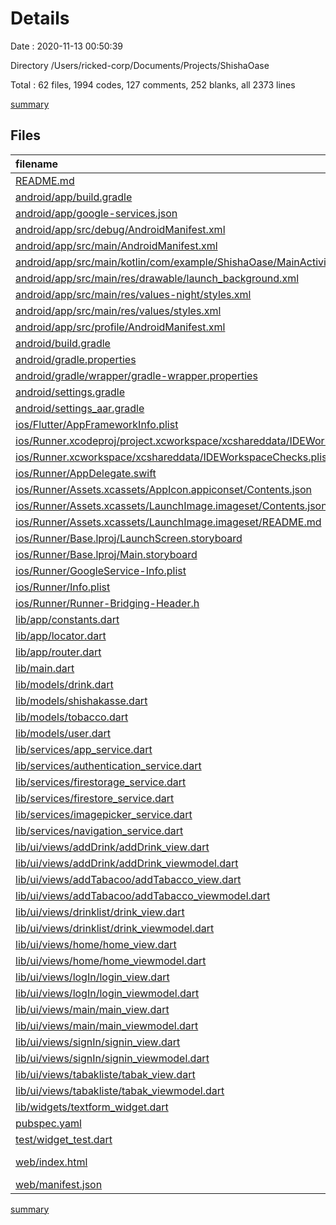 # Details

Date : 2020-11-13 00:50:39

Directory /Users/ricked-corp/Documents/Projects/ShishaOase

Total : 62 files,  1994 codes, 127 comments, 252 blanks, all 2373 lines

[summary](results.md)

## Files
| filename | language | code | comment | blank | total |
| :--- | :--- | ---: | ---: | ---: | ---: |
| [README.md](/README.md) | Markdown | 10 | 0 | 7 | 17 |
| [android/app/build.gradle](/android/app/build.gradle) | Groovy | 51 | 3 | 14 | 68 |
| [android/app/google-services.json](/android/app/google-services.json) | JSON | 40 | 0 | 0 | 40 |
| [android/app/src/debug/AndroidManifest.xml](/android/app/src/debug/AndroidManifest.xml) | XML | 4 | 3 | 1 | 8 |
| [android/app/src/main/AndroidManifest.xml](/android/app/src/main/AndroidManifest.xml) | XML | 32 | 11 | 2 | 45 |
| [android/app/src/main/kotlin/com/example/ShishaOase/MainActivity.kt](/android/app/src/main/kotlin/com/example/ShishaOase/MainActivity.kt) | kotlin | 4 | 0 | 3 | 7 |
| [android/app/src/main/res/drawable/launch_background.xml](/android/app/src/main/res/drawable/launch_background.xml) | XML | 4 | 7 | 2 | 13 |
| [android/app/src/main/res/values-night/styles.xml](/android/app/src/main/res/values-night/styles.xml) | XML | 9 | 9 | 1 | 19 |
| [android/app/src/main/res/values/styles.xml](/android/app/src/main/res/values/styles.xml) | XML | 9 | 9 | 1 | 19 |
| [android/app/src/profile/AndroidManifest.xml](/android/app/src/profile/AndroidManifest.xml) | XML | 4 | 3 | 1 | 8 |
| [android/build.gradle](/android/build.gradle) | Groovy | 28 | 0 | 5 | 33 |
| [android/gradle.properties](/android/gradle.properties) | Properties | 4 | 0 | 1 | 5 |
| [android/gradle/wrapper/gradle-wrapper.properties](/android/gradle/wrapper/gradle-wrapper.properties) | Properties | 5 | 1 | 1 | 7 |
| [android/settings.gradle](/android/settings.gradle) | Groovy | 8 | 0 | 4 | 12 |
| [android/settings_aar.gradle](/android/settings_aar.gradle) | Groovy | 1 | 0 | 1 | 2 |
| [ios/Flutter/AppFrameworkInfo.plist](/ios/Flutter/AppFrameworkInfo.plist) | XML | 26 | 0 | 1 | 27 |
| [ios/Runner.xcodeproj/project.xcworkspace/xcshareddata/IDEWorkspaceChecks.plist](/ios/Runner.xcodeproj/project.xcworkspace/xcshareddata/IDEWorkspaceChecks.plist) | XML | 8 | 0 | 1 | 9 |
| [ios/Runner.xcworkspace/xcshareddata/IDEWorkspaceChecks.plist](/ios/Runner.xcworkspace/xcshareddata/IDEWorkspaceChecks.plist) | XML | 8 | 0 | 1 | 9 |
| [ios/Runner/AppDelegate.swift](/ios/Runner/AppDelegate.swift) | Swift | 12 | 0 | 2 | 14 |
| [ios/Runner/Assets.xcassets/AppIcon.appiconset/Contents.json](/ios/Runner/Assets.xcassets/AppIcon.appiconset/Contents.json) | JSON | 122 | 0 | 1 | 123 |
| [ios/Runner/Assets.xcassets/LaunchImage.imageset/Contents.json](/ios/Runner/Assets.xcassets/LaunchImage.imageset/Contents.json) | JSON | 23 | 0 | 1 | 24 |
| [ios/Runner/Assets.xcassets/LaunchImage.imageset/README.md](/ios/Runner/Assets.xcassets/LaunchImage.imageset/README.md) | Markdown | 3 | 0 | 2 | 5 |
| [ios/Runner/Base.lproj/LaunchScreen.storyboard](/ios/Runner/Base.lproj/LaunchScreen.storyboard) | XML | 36 | 1 | 1 | 38 |
| [ios/Runner/Base.lproj/Main.storyboard](/ios/Runner/Base.lproj/Main.storyboard) | XML | 25 | 1 | 1 | 27 |
| [ios/Runner/GoogleService-Info.plist](/ios/Runner/GoogleService-Info.plist) | XML | 36 | 0 | 0 | 36 |
| [ios/Runner/Info.plist](/ios/Runner/Info.plist) | XML | 47 | 0 | 1 | 48 |
| [ios/Runner/Runner-Bridging-Header.h](/ios/Runner/Runner-Bridging-Header.h) | C++ | 1 | 0 | 1 | 2 |
| [lib/app/constants.dart](/lib/app/constants.dart) | Dart | 6 | 1 | 2 | 9 |
| [lib/app/locator.dart](/lib/app/locator.dart) | Dart | 28 | 0 | 4 | 32 |
| [lib/app/router.dart](/lib/app/router.dart) | Dart | 50 | 0 | 4 | 54 |
| [lib/main.dart](/lib/main.dart) | Dart | 49 | 0 | 4 | 53 |
| [lib/models/drink.dart](/lib/models/drink.dart) | Dart | 16 | 0 | 4 | 20 |
| [lib/models/shishakasse.dart](/lib/models/shishakasse.dart) | Dart | 7 | 0 | 4 | 11 |
| [lib/models/tobacco.dart](/lib/models/tobacco.dart) | Dart | 19 | 0 | 4 | 23 |
| [lib/models/user.dart](/lib/models/user.dart) | Dart | 13 | 0 | 4 | 17 |
| [lib/services/app_service.dart](/lib/services/app_service.dart) | Dart | 63 | 0 | 16 | 79 |
| [lib/services/authentication_service.dart](/lib/services/authentication_service.dart) | Dart | 47 | 0 | 7 | 54 |
| [lib/services/firestorage_service.dart](/lib/services/firestorage_service.dart) | Dart | 17 | 0 | 5 | 22 |
| [lib/services/firestore_service.dart](/lib/services/firestore_service.dart) | Dart | 86 | 0 | 12 | 98 |
| [lib/services/imagepicker_service.dart](/lib/services/imagepicker_service.dart) | Dart | 11 | 0 | 2 | 13 |
| [lib/services/navigation_service.dart](/lib/services/navigation_service.dart) | Dart | 17 | 0 | 5 | 22 |
| [lib/ui/views/addDrink/addDrink_view.dart](/lib/ui/views/addDrink/addDrink_view.dart) | Dart | 70 | 0 | 3 | 73 |
| [lib/ui/views/addDrink/addDrink_viewmodel.dart](/lib/ui/views/addDrink/addDrink_viewmodel.dart) | Dart | 32 | 0 | 9 | 41 |
| [lib/ui/views/addTabacoo/addTabacco_view.dart](/lib/ui/views/addTabacoo/addTabacco_view.dart) | Dart | 70 | 0 | 3 | 73 |
| [lib/ui/views/addTabacoo/addTabacco_viewmodel.dart](/lib/ui/views/addTabacoo/addTabacco_viewmodel.dart) | Dart | 32 | 0 | 9 | 41 |
| [lib/ui/views/drinklist/drink_view.dart](/lib/ui/views/drinklist/drink_view.dart) | Dart | 102 | 1 | 5 | 108 |
| [lib/ui/views/drinklist/drink_viewmodel.dart](/lib/ui/views/drinklist/drink_viewmodel.dart) | Dart | 41 | 0 | 8 | 49 |
| [lib/ui/views/home/home_view.dart](/lib/ui/views/home/home_view.dart) | Dart | 33 | 3 | 4 | 40 |
| [lib/ui/views/home/home_viewmodel.dart](/lib/ui/views/home/home_viewmodel.dart) | Dart | 31 | 13 | 10 | 54 |
| [lib/ui/views/logIn/login_view.dart](/lib/ui/views/logIn/login_view.dart) | Dart | 76 | 0 | 3 | 79 |
| [lib/ui/views/logIn/login_viewmodel.dart](/lib/ui/views/logIn/login_viewmodel.dart) | Dart | 30 | 0 | 6 | 36 |
| [lib/ui/views/main/main_view.dart](/lib/ui/views/main/main_view.dart) | Dart | 71 | 0 | 3 | 74 |
| [lib/ui/views/main/main_viewmodel.dart](/lib/ui/views/main/main_viewmodel.dart) | Dart | 14 | 0 | 3 | 17 |
| [lib/ui/views/signIn/signin_view.dart](/lib/ui/views/signIn/signin_view.dart) | Dart | 97 | 0 | 3 | 100 |
| [lib/ui/views/signIn/signin_viewmodel.dart](/lib/ui/views/signIn/signin_viewmodel.dart) | Dart | 52 | 0 | 6 | 58 |
| [lib/ui/views/tabakliste/tabak_view.dart](/lib/ui/views/tabakliste/tabak_view.dart) | Dart | 102 | 1 | 4 | 107 |
| [lib/ui/views/tabakliste/tabak_viewmodel.dart](/lib/ui/views/tabakliste/tabak_viewmodel.dart) | Dart | 41 | 0 | 8 | 49 |
| [lib/widgets/textform_widget.dart](/lib/widgets/textform_widget.dart) | Dart | 18 | 0 | 2 | 20 |
| [pubspec.yaml](/pubspec.yaml) | YAML | 26 | 50 | 17 | 93 |
| [test/widget_test.dart](/test/widget_test.dart) | Dart | 14 | 10 | 7 | 31 |
| [web/index.html](/web/index.html) | Django HTML | 30 | 0 | 4 | 34 |
| [web/manifest.json](/web/manifest.json) | JSON | 23 | 0 | 1 | 24 |

[summary](results.md)
